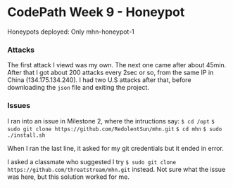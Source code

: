 # CodePath Week 9 - Honeypot

Honeypots deployed: Only mhn-honeypot-1

### Attacks
The first attack I viewd was my own.
The next one came after about 45min. After that I got about 200 attacks every 2sec or so, from the same IP in China (134.175.134.240).
I had two U.S attacks after that, before downloading the `json` file and exiting the project.

### Issues
I ran into an issue in Milestone 2, where the intructions say:
`$ cd /opt`
`$ sudo git clone https://github.com/RedolentSun/mhn.git`
`$ cd mhn`
`$ sudo ./install.sh`

When I ran the last line, it asked for my git credentials but it ended in error.

I asked a classmate who suggested I try `$ sudo git clone https://github.com/threatstream/mhn.git` instead.
Not sure what the issue was here, but this solution worked for me.

